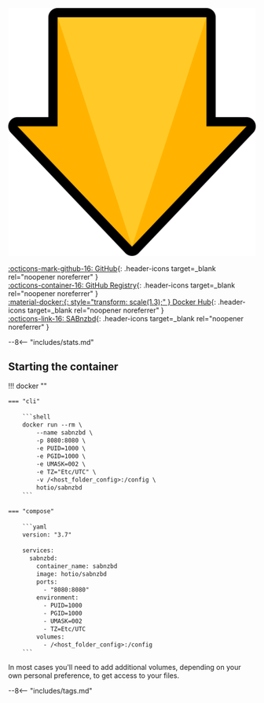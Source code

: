 <div class="image-logo"><img src="/img/image-logos/sabnzbd.svg" alt="logo"></div>

[:octicons-mark-github-16: GitHub](https://github.com/hotio/sabnzbd){: .header-icons target=_blank rel="noopener noreferrer" }  
[:octicons-container-16: GitHub Registry](https://github.com/orgs/hotio/packages/container/package/sabnzbd){: .header-icons target=_blank rel="noopener noreferrer" }  
[:material-docker:{: style="transform: scale(1.3);" } Docker Hub](https://hub.docker.com/r/hotio/sabnzbd){: .header-icons target=_blank rel="noopener noreferrer" }  
[:octicons-link-16: SABnzbd](https://github.com/sabnzbd/sabnzbd){: .header-icons target=_blank rel="noopener noreferrer" }  

--8<-- "includes/stats.md"

## Starting the container

!!! docker ""

    === "cli"

        ```shell
        docker run --rm \
            --name sabnzbd \
            -p 8080:8080 \
            -e PUID=1000 \
            -e PGID=1000 \
            -e UMASK=002 \
            -e TZ="Etc/UTC" \
            -v /<host_folder_config>:/config \
            hotio/sabnzbd
        ```

    === "compose"

        ```yaml
        version: "3.7"

        services:
          sabnzbd:
            container_name: sabnzbd
            image: hotio/sabnzbd
            ports:
              - "8080:8080"
            environment:
              - PUID=1000
              - PGID=1000
              - UMASK=002
              - TZ=Etc/UTC
            volumes:
              - /<host_folder_config>:/config
        ```

In most cases you'll need to add additional volumes, depending on your own personal preference, to get access to your files.

--8<-- "includes/tags.md"
